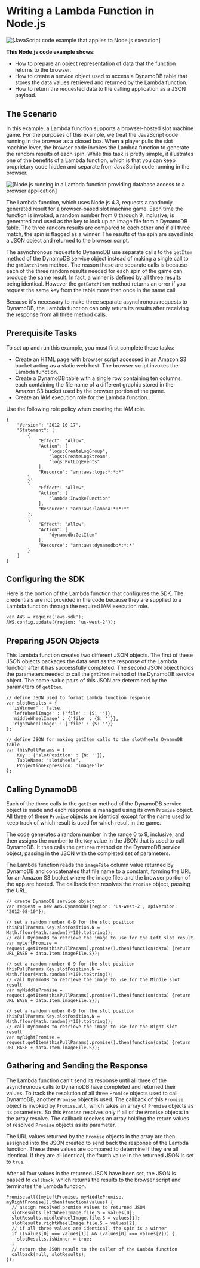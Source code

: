 # Writing a Lambda Function in Node\.js<a name="nodejs-write-lambda-function-example"></a>

![\[JavaScript code example that applies to Node.js execution\]](http://docs.aws.amazon.com/sdk-for-javascript/v2/developer-guide/images/nodeicon.png)

**This Node\.js code example shows:**
+ How to prepare an object representation of data that the function returns to the browser\.
+ How to create a service object used to access a DynamoDB table that stores the data values retrieved and returned by the Lambda function\.
+ How to return the requested data to the calling application as a JSON payload\.

## The Scenario<a name="w4aac23c25c15b9"></a>

In this example, a Lambda function supports a browser\-hosted slot machine game\. For the purposes of this example, we treat the JavaScript code running in the browser as a closed box\. When a player pulls the slot machine lever, the browser code invokes the Lambda function to generate the random results of each spin\. While this task is pretty simple, it illustrates one of the benefits of a Lambda function, which is that you can keep proprietary code hidden and separate from JavaScript code running in the browser\.

![\[Node.js running in a Lambda function providing database access to a browser application\]](http://docs.aws.amazon.com/sdk-for-javascript/v2/developer-guide/images/nodejs-lambda-function.png)

The Lambda function, which uses Node\.js 4\.3, requests a randomly generated result for a browser\-based slot machine game\. Each time the function is invoked, a random number from 0 through 9, inclusive, is generated and used as the key to look up an image file from a DynamoDB table\. The three random results are compared to each other and if all three match, the spin is flagged as a winner\. The results of the spin are saved into a JSON object and returned to the browser script\.

The asynchronous requests to DynamoDB use separate calls to the `getItem` method of the DynamoDB service object instead of making a single call to the `getBatchItem` method\. The reason these are separate calls is because each of the three random results needed for each spin of the game can produce the same result\. In fact, a winner is defined by all three results being identical\. However the `getBatchItem` method returns an error if you request the same key from the table more than once in the same call\.

Because it's necessary to make three separate asynchronous requests to DynamoDB, the Lambda function can only return its results after receiving the response from all three method calls\.

## Prerequisite Tasks<a name="w4aac23c25c15c11"></a>

To set up and run this example, you must first complete these tasks:
+ Create an HTML page with browser script accessed in an Amazon S3 bucket acting as a static web host\. The browser script invokes the Lambda function\.
+ Create a DynamoDB table with a single row containing ten columns, each containing the file name of a different graphic stored in the Amazon S3 bucket used by the browser portion of the game\.
+ Create an IAM execution role for the Lambda function\.\.

Use the following role policy when creating the IAM role\.

```
{
    "Version": "2012-10-17",
    "Statement": [
        {
            "Effect": "Allow",
            "Action": [
                "logs:CreateLogGroup",
                "logs:CreateLogStream",
                "logs:PutLogEvents"
            ],
            "Resource": "arn:aws:logs:*:*:*"
        },
        {
            "Effect": "Allow",
            "Action": [
                "lambda:InvokeFunction"
            ],
            "Resource": "arn:aws:lambda:*:*:*"
        },
        {
            "Effect": "Allow",
            "Action": [
                "dynamodb:GetItem"
            ],
            "Resource": "arn:aws:dynamodb:*:*:*"
        }
    ]
}
```

## Configuring the SDK<a name="w4aac23c25c15c13"></a>

Here is the portion of the Lambda function that configures the SDK\. The credentials are not provided in the code because they are supplied to a Lambda function through the required IAM execution role\.

```
var AWS = require('aws-sdk');
AWS.config.update({region: 'us-west-2'});
```

## Preparing JSON Objects<a name="w4aac23c25c15c15"></a>

This Lambda function creates two different JSON objects\. The first of these JSON objects packages the data sent as the response of the Lambda function after it has successfully completed\. The second JSON object holds the parameters needed to call the `getItem` method of the DynamoDB service object\. The name\-value pairs of this JSON are determined by the parameters of `getItem`\.

```
// define JSON used to format Lambda function response
var slotResults = {
  'isWinner' : false,
  'leftWheelImage' : {'file' : {S: ''}},
  'middleWheelImage' : {'file' : {S: ''}},
  'rightWheelImage' : {'file' : {S: ''}}
};

// define JSON for making getItem calls to the slotWheels DynamoDB table	
var thisPullParams = {
    Key : {'slotPosition' : {N: ''}},
    TableName: 'slotWheels',
    ProjectionExpression: 'imageFile'
};
```

## Calling DynamoDB<a name="w4aac23c25c15c17"></a>

Each of the three calls to the `getItem` method of the DynamoDB service object is made and each response is managed using its own `Promise` object\. All three of these `Promise` objects are identical except for the name used to keep track of which result is used for which result in the game\.

The code generates a random number in the range 0 to 9, inclusive, and then assigns the number to the `Key` value in the JSON that is used to call DynamoDB\. It then calls the `getItem` method on the DynamoDB service object, passing in the JSON with the completed set of parameters\.

The Lambda function reads the `imageFile` column value returned by DynamoDB and concatenates that file name to a constant, forming the URL for an Amazon S3 bucket where the image files and the browser portion of the app are hosted\. The callback then resolves the `Promise` object, passing the URL\.

```
// create DynamoDB service object
var request = new AWS.DynamoDB({region: 'us-west-2', apiVersion: '2012-08-10'});

// set a random number 0-9 for the slot position
thisPullParams.Key.slotPosition.N = Math.floor(Math.random()*10).toString();
// call DynamoDB to retrieve the image to use for the Left slot result
var myLeftPromise = request.getItem(thisPullParams).promise().then(function(data) {return URL_BASE + data.Item.imageFile.S});

// set a random number 0-9 for the slot position
thisPullParams.Key.slotPosition.N = Math.floor(Math.random()*10).toString();
// call DynamoDB to retrieve the image to use for the Middle slot result
var myMiddlePromise = request.getItem(thisPullParams).promise().then(function(data) {return URL_BASE + data.Item.imageFile.S});

// set a random number 0-9 for the slot position
thisPullParams.Key.slotPosition.N = Math.floor(Math.random()*10).toString();
// call DynamoDB to retrieve the image to use for the Right slot result
var myRightPromise = request.getItem(thisPullParams).promise().then(function(data) {return URL_BASE + data.Item.imageFile.S});
```

## Gathering and Sending the Response<a name="w4aac23c25c15c19"></a>

The Lambda function can't send its response until all three of the asynchronous calls to DynamoDB have completed and returned their values\. To track the resolution of all three `Promise` objects used to call DynamoDB, another `Promise` object is used\. The callback of this `Promise` object is invoked by `Promise.all`, which takes an array of `Promise` objects as its parameters\. So this `Promise` resolves only if all of the `Promise` objects in the array resolve\. The callback receives an array holding the return values of resolved `Promise` objects as its parameter\.

The URL values returned by the `Promise` objects in the array are then assigned into the JSON created to send back the response of the Lambda function\. These three values are compared to determine if they are all identical\. If they are all identical, the fourth value in the returned JSON is set to `true`\.

After all four values in the returned JSON have been set, the JSON is passed to `callback`, which returns the results to the browser script and terminates the Lambda function\.

```
Promise.all([myLeftPromise, myMiddlePromise, myRightPromise]).then(function(values) {
  // assign resolved promise values to returned JSON
  slotResults.leftWheelImage.file.S = values[0];
  slotResults.middleWheelImage.file.S = values[1];
  slotResults.rightWheelImage.file.S = values[2];
  // if all three values are identical, the spin is a winner
  if ((values[0] === values[1]) && (values[0] === values[2])) {
    slotResults.isWinner = true;            
  }
  // return the JSON result to the caller of the Lambda function
  callback(null, slotResults);
});
```